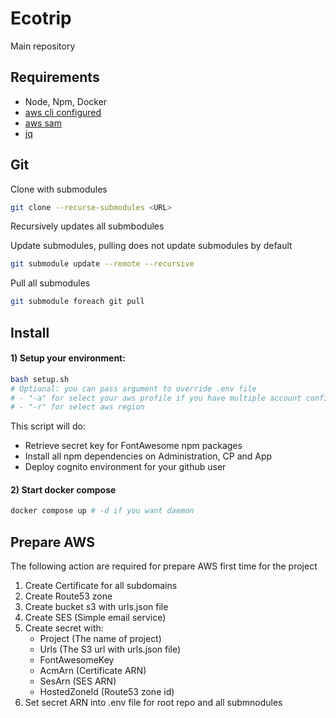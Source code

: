 # Ecotrip

Main repository

## Requirements

- Node, Npm, Docker
- [aws cli configured](https://docs.aws.amazon.com/it_it/translate/latest/dg/setup-awscli.html)
- [aws sam](https://docs.aws.amazon.com/serverless-application-model/latest/developerguide/serverless-sam-cli-install.html)
- [jq](https://stedolan.github.io/jq/download/)

## Git

Clone with submodules

```sh
git clone --recurse-submodules <URL>
```

Recursively updates all submbodules

Update submodules, pulling does not update submodules by default

```sh
git submodule update --remote --recursive
```

Pull all submodules

```sh
git submodule foreach git pull
```

## Install

#### 1) Setup your environment:

```sh
bash setup.sh
# Optional: you can pass argument to override .env file
# - "-a" for select your aws profile if you have multiple account configured on aws cli.
# - "-r" for select aws region
```

This script will do:

- Retrieve secret key for FontAwesome npm packages
- Install all npm dependencies on Administration, CP and App
- Deploy cognito environment for your github user

#### 2) Start docker compose

```sh
docker compose up # -d if you want daemon
```

## Prepare AWS

The following action are required for prepare AWS first time for the project

1. Create Certificate for all subdomains
2. Create Route53 zone
3. Create bucket s3 with urls.json file
4. Create SES (Simple email service)
5. Create secret with:
   - Project (The name of project)
   - Urls (The S3 url with urls.json file)
   - FontAwesomeKey
   - AcmArn (Certificate ARN)
   - SesArn (SES ARN)
   - HostedZoneId (Route53 zone id)
6. Set secret ARN into .env file for root repo and all submnodules
